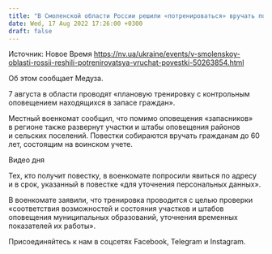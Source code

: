```yaml
---
title: "В Смоленской области России решили «потренироваться» вручать повестки"
date: Wed, 17 Aug 2022 17:26:00 +0300
draft: false
---
```

Источник: Новое Время https://nv.ua/ukraine/events/v-smolenskoy-oblasti-rossii-reshili-potrenirovatsya-vruchat-povestki-50263854.html


 Об этом сообщает Медуза.

7 августа в области проводят «плановую тренировку с контрольным оповещением находящихся в запасе граждан».

Местный военкомат сообщил, что помимо оповещения «запасников» в регионе также развернут участки и штабы оповещения районов и сельских поселений. Повестки собираются вручать гражданам до 60 лет, состоящим на воинском учете.

 Видео дня   

Тех, кто получит повестку, в военкомате попросили явиться по адресу и в срок, указанный в повестке «для уточнения персональных данных».

В военкомате заявили, что тренировка проводится с целью проверки «соответствия возможностей и состояния участков и штабов оповещения муниципальных образований, уточнения временных показателей их работы».

Присоединяйтесь к нам в соцсетях Facebook, Telegram и Instagram.
